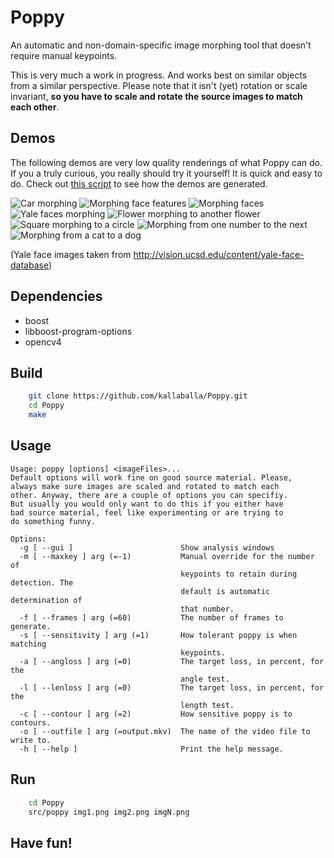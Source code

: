 # Poppy
An automatic and non-domain-specific image morphing tool that doesn't require manual keypoints.

This is very much a work in progress. And works best on similar objects from a similar perspective.
Please note that it isn't (yet) rotation or scale invariant, **so you have to scale and rotate the source images to match each other**.

## Demos
The following demos are very low quality renderings of what Poppy can do. If you a truly curious, you really should try it yourself! It is quick and easy to do. Check out [this script](https://github.com/kallaballa/Poppy/blob/main/make_demos.sh) to see how the demos are generated.

![Car morphing](https://github.com/kallaballa/Poppy/blob/main/demo/cars.gif?raw=true)
![Morphing face features](https://github.com/kallaballa/Poppy/blob/main/demo/browns.gif?raw=true)
![Morphing faces](https://github.com/kallaballa/Poppy/blob/main/demo/faces.gif?raw=true)
![Yale faces morphing](https://github.com/kallaballa/Poppy/blob/main/demo/yalefaces.gif?raw=true)
![Flower morphing to another flower](https://github.com/kallaballa/Poppy/blob/main/demo/flowers.gif?raw=true)
![Square morphing to a circle](https://github.com/kallaballa/Poppy/blob/main/demo/squarecircle.gif?raw=true)
![Morphing from one number to the next](https://github.com/kallaballa/Poppy/blob/main/demo/numbers.gif?raw=true)
![Morphing from a cat to a dog](https://github.com/kallaballa/Poppy/blob/main/demo/catdog.gif?raw=true)

(Yale face images taken from http://vision.ucsd.edu/content/yale-face-database)

## Dependencies
* boost
* libboost-program-options
* opencv4

## Build

```bash
    git clone https://github.com/kallaballa/Poppy.git
    cd Poppy
    make
```

## Usage
```
Usage: poppy [options] <imageFiles>...
Default options will work fine on good source material. Please,
always make sure images are scaled and rotated to match each
other. Anyway, there are a couple of options you can specifiy.
But usually you would only want to do this if you either have
bad source material, feel like experimenting or are trying to
do something funny.

Options:
  -g [ --gui ]                        Show analysis windows
  -m [ --maxkey ] arg (=-1)           Manual override for the number of 
                                      keypoints to retain during detection. The
                                      default is automatic determination of 
                                      that number.
  -f [ --frames ] arg (=60)           The number of frames to generate.
  -s [ --sensitivity ] arg (=1)       How tolerant poppy is when matching 
                                      keypoints.
  -a [ --angloss ] arg (=0)           The target loss, in percent, for the 
                                      angle test.
  -l [ --lenloss ] arg (=0)           The target loss, in percent, for the 
                                      length test.
  -c [ --contour ] arg (=2)           How sensitive poppy is to contours.
  -o [ --outfile ] arg (=output.mkv)  The name of the video file to write to.
  -h [ --help ]                       Print the help message.
```

## Run

```bash
    cd Poppy
    src/poppy img1.png img2.png imgN.png
```

## Have fun!
